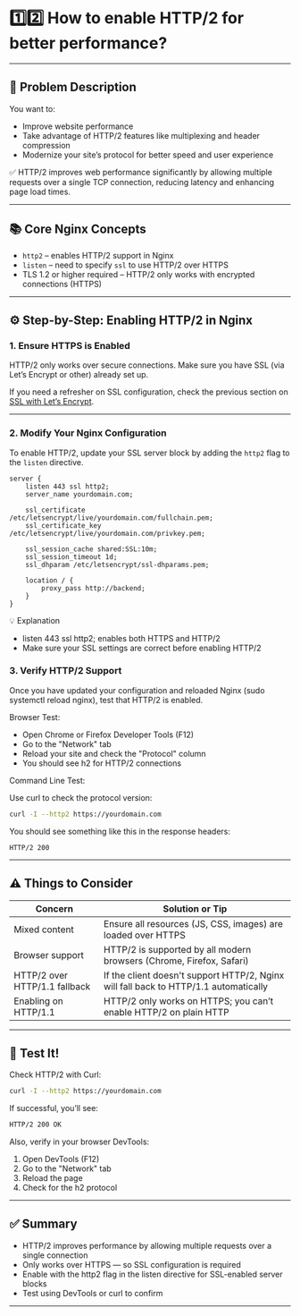 # 1️⃣2️⃣ How to enable HTTP/2 for better performance?

---

## 🧩 Problem Description

You want to:

- Improve website performance
- Take advantage of HTTP/2 features like multiplexing and header compression
- Modernize your site’s protocol for better speed and user experience

✅ HTTP/2 improves web performance significantly by allowing multiple requests over a single TCP connection, reducing latency and enhancing page load times.

---

## 📚 Core Nginx Concepts

- `http2` – enables HTTP/2 support in Nginx
- `listen` – need to specify `ssl` to use HTTP/2 over HTTPS
- TLS 1.2 or higher required – HTTP/2 only works with encrypted connections (HTTPS)

---

## ⚙️ Step-by-Step: Enabling HTTP/2 in Nginx

### 1. **Ensure HTTPS is Enabled**

HTTP/2 only works over secure connections. Make sure you have SSL (via Let’s Encrypt or other) already set up.

If you need a refresher on SSL configuration, check the previous section on [SSL with Let’s Encrypt](./11-ssl-lets-encrypt.md).

---

### 2. **Modify Your Nginx Configuration**

To enable HTTP/2, update your SSL server block by adding the `http2` flag to the `listen` directive.

```nginx
server {
    listen 443 ssl http2;
    server_name yourdomain.com;

    ssl_certificate /etc/letsencrypt/live/yourdomain.com/fullchain.pem;
    ssl_certificate_key /etc/letsencrypt/live/yourdomain.com/privkey.pem;

    ssl_session_cache shared:SSL:10m;
    ssl_session_timeout 1d;
    ssl_dhparam /etc/letsencrypt/ssl-dhparams.pem;

    location / {
        proxy_pass http://backend;
    }
}
```

💡 Explanation

- listen 443 ssl http2; enables both HTTPS and HTTP/2
- Make sure your SSL settings are correct before enabling HTTP/2

### 3. Verify HTTP/2 Support

Once you have updated your configuration and reloaded Nginx (sudo systemctl reload nginx), test that HTTP/2 is enabled.

Browser Test:

- Open Chrome or Firefox Developer Tools (F12)
- Go to the "Network" tab
- Reload your site and check the "Protocol" column
- You should see h2 for HTTP/2 connections

Command Line Test:

Use curl to check the protocol version:

```bash
curl -I --http2 https://yourdomain.com
```

You should see something like this in the response headers:

```http
HTTP/2 200
```

---

## ⚠️ Things to Consider

| Concern                       | Solution or Tip                                                                      |
| ----------------------------- | ------------------------------------------------------------------------------------ |
| Mixed content                 | Ensure all resources (JS, CSS, images) are loaded over HTTPS                         |
| Browser support               | HTTP/2 is supported by all modern browsers (Chrome, Firefox, Safari)                 |
| HTTP/2 over HTTP/1.1 fallback | If the client doesn't support HTTP/2, Nginx will fall back to HTTP/1.1 automatically |
| Enabling on HTTP/1.1          | HTTP/2 only works on HTTPS; you can’t enable HTTP/2 on plain HTTP                    |

---

## 🧪 Test It!

Check HTTP/2 with Curl:

```bash
curl -I --http2 https://yourdomain.com
```

If successful, you’ll see:

```bash
HTTP/2 200 OK
```

Also, verify in your browser DevTools:

1. Open DevTools (F12)
2. Go to the "Network" tab
3. Reload the page
4. Check for the h2 protocol

---

## ✅ Summary

- HTTP/2 improves performance by allowing multiple requests over a single connection
- Only works over HTTPS — so SSL configuration is required
- Enable with the http2 flag in the listen directive for SSL-enabled server blocks
- Test using DevTools or curl to confirm

---
